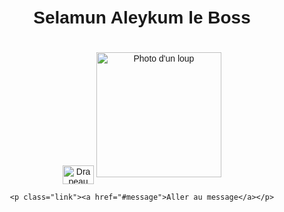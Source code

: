 <!DOCTYPE html>
<html lang="fr">
<head>
    <meta charset="UTF-8">
    <meta name="viewport" content="width=device-width, initial-scale=1.0">
    <title>Message avec Drapeau et Loup</title>
    <style>
        body {
            font-family: Arial, sans-serif;
            text-align: center;
            margin-top: 50px;
        }
        .flag {
            width: 50px;
            height: 30px;
            vertical-align: middle;
        }
        .wolf {
            width: 200px;
            height: auto;
            margin-top: 20px;
        }
        .link {
            margin-top: 20px;
            font-size: 1.2em;
        }
    </style>
</head>
<body>
    <h1 id="message">Selamun Aleykum le Boss</h1>
    <img src="https://upload.wikimedia.org/wikipedia/commons/b/b4/Flag_of_Turkey.svg" alt="Drapeau de la Turquie" class="flag">
    <img src="https://upload.wikimedia.org/wikipedia/commons/4/4d/Gray_Wolf_in_Yellowstone.jpg" alt="Photo d'un loup" class="wolf">

    <p class="link"><a href="#message">Aller au message</a></p>
</body>
</html>
